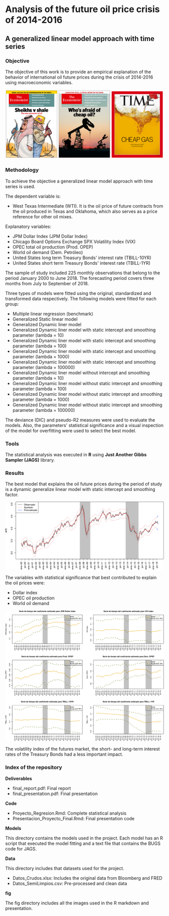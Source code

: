 # Analysis of the future oil price crisis of 2014-2016
## A generalized linear model approach with time series 

### Objective

The objective of this work is to provide an empirical explanation of the behavior of international oil future prices during the crisis of 2014-2016 using macroeconomic variables.

![alt text](fig/news_covers.png)

### Methodology

To achieve the objective a generalized linear model approach with time series is used.

The dependent variable is:

- West Texas Intermediate (WTI). It is the oil price of future contracts from the oil produced in Texas and Oklahoma, which also serves as a price reference for other oil mixes.

Explanatory variables:

- JPM Dollar Index (JPM Dollar Index)
- Chicago Board Options Exchange SPX Volatility Index (VIX)
- OPEC total oil production (Prod. OPEP)
- World oil demand (Dem. Petróleo)
- United States long term Treasury Bonds' interest rate (TBILL-10YR)
- United States short term Treasury Bonds' interest rate (TBILL-1YR)

The sample of study included 225 monthly observations that belong to the period January 2000 to June 2018. The forecasting period covers three months from July to September of 2018.

Three types of models were fitted using the original, standardized and transformed data respectively. The following models were fitted for each group:

- Multiple linear regression (benchmark)
- Generalized Static linear model
- Generalized Dynamic liner model
- Generalized Dynamic liner model with static intercept and smoothing parameter (lambda = 10)
- Generalized Dynamic liner model with static intercept and smoothing parameter (lambda = 100)
- Generalized Dynamic liner model with static intercept and smoothing parameter (lambda = 1000)
- Generalized Dynamic liner model with static intercept and smoothing parameter (lambda = 100000)
- Generalized Dynamic liner model without intercept and smoothing parameter (lambda = 10)
- Generalized Dynamic liner model without static intercept and smoothing parameter (lambda = 100)
- Generalized Dynamic liner model without static intercept and smoothing parameter (lambda = 1000)
- Generalized Dynamic liner model without static intercept and smoothing parameter (lambda = 100000)

The deviance (DIC) and pseudo-R2 measures were used to evaluate the models. Also, the parameters' statistical significance and a visual inspection of the model for overfitting were used to select the best model.

### Tools

The statistical analysis was executed in **R** using **Just Another Gibbs Sampler (JAGS)** library.

### Results 

The best model that explains the oil future prices during the period of study is a dynamic generalize linear model with static intercept and smoothing factor. 

![alt text](fig/fitted_model.png)

The variables with statistical significance that best contributed to explain the oil prices were:

- Dollar index
- OPEC oil production 
- World oil demand

![alt text](fig/parameters.png)

The volatility index of the futures market, the short- and long-term interest rates of the Treasury Bonds had a less important impact.


### Index of the repository

**Deliverables**

- final_report.pdf: Final report
- final_presentation.pdf: Final presentation

**Code**

- Proyecto_Regresion.Rmd: Complete statistical analysis
- Presentacion_Proyecto_Final.Rmd: Final presentation code

**Models**

This directory contains the models used in the project. Each model has an R script that executed the model fitting and a text file that contains the BUGS code for JAGS.

**Data**

This directory includes that datasets used for the project.

- Datos_Crudos.xlsx: Includes the original data from Bloomberg and FRED
- Datos_SemiLimpios.csv: Pre-processed and clean data

**fig**

The fig directory includes all the images used in the R markdown and presentation.

